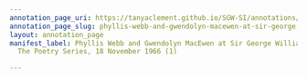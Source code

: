 ```yaml
---
annotation_page_uri: https://tanyaclement.github.io/SGW-SI/annotations/phyllis-webb-and-gwendolyn-macewen-at-sir-george-williams-university-the-poetry-series-18-november-1966-1--canvas-1-toc.json
annotation_page_slug: phyllis-webb-and-gwendolyn-macewen-at-sir-george-williams-university-the-poetry-series-18-november-1966-1--canvas-1-toc
layout: annotation_page
manifest_label: Phyllis Webb and Gwendolyn MacEwen at Sir George Williams University,
  The Poetry Series, 18 November 1966 (1)

---
```

